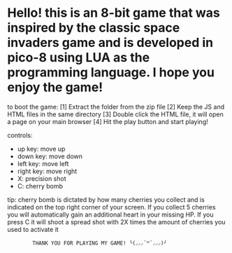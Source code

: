 # Hello! this is an 8-bit game that was inspired by the classic space invaders game and is developed in pico-8 using LUA as the programming language. I hope you enjoy the game!

to boot the game:
[1] Extract the folder from the zip file
[2] Keep the JS and HTML files in the same directory
[3] Double click the HTML file, it will open a page on your main browser
[4] Hit the play button and start playing!

controls:
- up key: move up
- down key: move down
- left key: move left
- right key: move right
- X: precision shot
- C: cherry bomb

tip: cherry bomb is dictated by how many cherries you collect and is indicated
on the top right corner of your screen. If you collect 5 cherries you will
automatically gain an additional heart in your missing HP. If you press
C it will shoot a spread shot with 2X times the amount of cherries you used 
to activate it

				
			THANK YOU FOR PLAYING MY GAME! ╰(⸝⸝⸝´꒳`⸝⸝⸝)╯

